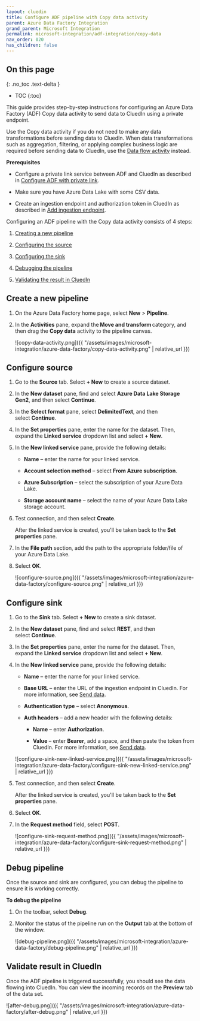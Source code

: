 ```yaml
---
layout: cluedin
title: Configure ADF pipeline with Copy data activity
parent: Azure Data Factory Integration
grand_parent: Microsoft Integration
permalink: microsoft-integration/adf-integration/copy-data
nav_order: 020
has_children: false
---
```

## On this page
{: .no_toc .text-delta }
- TOC
{:toc}

This guide provides step-by-step instructions for configuring an Azure Data Factory (ADF) Copy data activity to send data to CluedIn using a private endpoint.

Use the Copy data activity if you do not need to make any data transformations before sending data to CluedIn. When data transformations such as aggregation, filtering, or applying complex business logic are required before sending data to CluedIn, use the [Data flow activity](/microsoft-integration/adf-integration/data-flow-activity) instead.

**Prerequisites** 

- Configure a private link service between ADF and CluedIn as described in [Configure ADF with private link](https://documentation.cluedin.net/microsoft-integration/adf-integration/private-link).

- Make sure you have Azure Data Lake with some CSV data. 

- Create an ingestion endpoint and authorization token in CluedIn as described in [Add ingestion endpoint](https://documentation.cluedin.net/integration/endpoint#add-ingestion-endpoint). 

Configuring an ADF pipeline with the Copy data activity consists of 4 steps:

1. [Creating a new pipeline](#ceate-pipeline)
    
2. [Configuring the source](#configure-source)
    
3. [Configuring the sink](#configure-sink)
    
4.  [Debugging the pipeline](#debug-pipeline)

5. [Validating the result in CluedIn](#validate-result-in-cluedin)

## Create a new pipeline

1. On the Azure Data Factory home page, select **New** > **Pipeline**.

1. In the **Activities** pane, expand the **Move and transform** category, and then drag the **Copy data** activity to the pipeline canvas.

    ![copy-data-activity.png]({{ "/assets/images/microsoft-integration/azure-data-factory/copy-data-activity.png" | relative_url }})

## Configure source

1. Go to the **Source** tab. Select **+ New** to create a source dataset.

1. In the **New dataset** pane, find and select **Azure Data Lake Storage Gen2**, and then select **Continue**.

1. In the **Select format** pane, select **DelimitedText**, and then select **Continue**.

1. In the **Set properties** pane, enter the name for the dataset. Then, expand the **Linked service** dropdown list and select **+ New**.

1. In the **New linked service** pane, provide the following details:
 
    - **Name** – enter the name for your linked service.

    - **Account selection method** – select **From Azure subscription**.

    - **Azure Subscription** – select the subscription of your Azure Data Lake.

    - **Storage account name** – select the name of your Azure Data Lake storage account.

1. Test connection, and then select **Create**.

    After the linked service is created, you'll be taken back to the **Set properties** pane.

1. In the **File path** section, add the path to the appropriate folder/file of your Azure Data Lake.

1. Select **OK**.

    ![configure-source.png]({{ "/assets/images/microsoft-integration/azure-data-factory/configure-source.png" | relative_url }})

## Configure sink

1.  Go to the **Sink** tab. Select **+ New** to create a sink dataset.

1. In the **New dataset** pane, find and select **REST**, and then select **Continue**.

1. In the **Set properties** pane, enter the name for the dataset. Then, expand the **Linked service** dropdown list and select **+ New**.

1. In the **New linked service** pane, provide the following details:

    - **Name** – enter the name for your linked service.

    - **Base URL** – enter the URL of the ingestion endpoint in CluedIn. For more information, see [Send data](/integration/endpoint#send-data).

    - **Authentication type** – select **Anonymous**.

    - **Auth headers** – add a new header with the following details:

        - **Name** – enter **Authorization**.

        - **Value** – enter **Bearer**, add a space, and then paste the token from CluedIn. For more information, see [Send data](/integration/endpoint#send-data).

    ![configure-sink-new-linked-service.png]({{ "/assets/images/microsoft-integration/azure-data-factory/configure-sink-new-linked-service.png" | relative_url }})

1. Test connection, and then select **Create**.

    After the linked service is created, you'll be taken back to the **Set properties** pane.

1. Select **OK**.

1. In the **Request method** field, select **POST**.

    ![configure-sink-request-method.png]({{ "/assets/images/microsoft-integration/azure-data-factory/configure-sink-request-method.png" | relative_url }})

## Debug pipeline

Once the source and sink are configured, you can debug the pipeline to ensure it is working correctly.

**To debug the pipeline**

1. On the toolbar, select **Debug**.

1. Monitor the status of the pipeline run on the **Output** tab at the bottom of the window.

    ![debug-pipeline.png]({{ "/assets/images/microsoft-integration/azure-data-factory/debug-pipeline.png" | relative_url }})

## Validate result in CluedIn

Once the ADF pipeline is triggered successfully, you should see the data flowing into CluedIn. You can view the incoming records on the **Preview** tab of the data set.

![after-debug.png]({{ "/assets/images/microsoft-integration/azure-data-factory/after-debug.png" | relative_url }})
